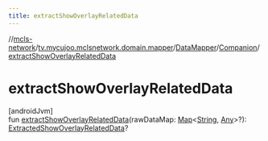 ```yaml
---
title: extractShowOverlayRelatedData
---
```

//[mcls-network](../../../../index.html)/[tv.mycujoo.mclsnetwork.domain.mapper](../../index.html)/[DataMapper](../index.html)/[Companion](index.html)/[extractShowOverlayRelatedData](extract-show-overlay-related-data.html)



# extractShowOverlayRelatedData



[androidJvm]\
fun [extractShowOverlayRelatedData](extract-show-overlay-related-data.html)(rawDataMap: [Map](https://kotlinlang.org/api/latest/jvm/stdlib/kotlin.collections/-map/index.html)&lt;[String](https://kotlinlang.org/api/latest/jvm/stdlib/kotlin/-string/index.html), [Any](https://kotlinlang.org/api/latest/jvm/stdlib/kotlin/-any/index.html)&gt;?): [ExtractedShowOverlayRelatedData](../../../tv.mycujoo.mclsnetwork.domain.entity/-extracted-show-overlay-related-data/index.html)?




